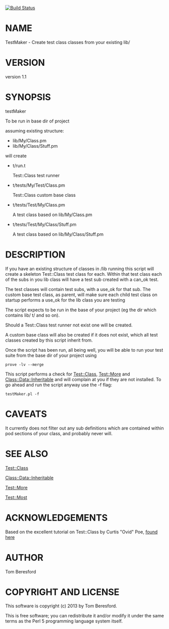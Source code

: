 [![Build Status](https://travis-ci.org/beresfordt/testMaker.png?branch=master)](https://travis-ci.org/beresfordt/testMaker)

# NAME

TestMaker - Create test class classes from your existing lib/

# VERSION

version 1.1

# SYNOPSIS

testMaker

To be run in base dir of project

assuming existing structure:

- lib/My/Class.pm
- lib/My/Class/Stuff.pm

will create

- t/run.t

    Test::Class test runner

- t/tests/My/Test/Class.pm

    Test::Class custom base class

- t/tests/Test/My/Class.pm

    A test class based on lib/My/Class.pm

- t/tests/Test/My/Class/Stuff.pm

    A test class based on lib/My/Class/Stuff.pm

# DESCRIPTION

If you have an existing structure of classes in /lib running this script
will create a skeleton Test::Class test class for each. Within that test
class each of the subs in you lib class will have a test sub created with
a can\_ok test.

The test classes will contain test subs, with a use\_ok for that sub. The
custom base test class, as parent, will make sure each child test class
on startup performs a use\_ok for the lib class you are testing

The script expects to be run in the base of your project (eg the dir
which contains lib/ t/ and so on).

Should a Test::Class test runner not exist one will be created.

A custom base class will also be created if it does not exist, which all
test classes created by this script inherit from.

Once the script has been run, all being well, you will be able to run your
test suite from the base dir of your project using

`prove -lv --merge`

This script performs a check for [Test::Class](http://search.cpan.org/perldoc?Test::Class), [Test::More](http://search.cpan.org/perldoc?Test::More) and
[Class::Data::Inheritable](http://search.cpan.org/perldoc?Class::Data::Inheritable) and will complain at you if they are not
installed. To go ahead and run the script anyway use the -f flag:

`testMaker.pl -f`

# CAVEATS

It currently does not filter out any sub definitions which are contained
within pod sections of your class, and probably never will.

# SEE ALSO

[Test::Class](http://search.cpan.org/perldoc?Test::Class)

[Class::Data::Inheritable](http://search.cpan.org/perldoc?Class::Data::Inheritable)

[Test::More](http://search.cpan.org/perldoc?Test::More)

[Test::Most](http://search.cpan.org/perldoc?Test::Most)

# ACKNOWLEDGEMENTS

Based on the excellent tutorial on Test::Class by Curtis "Ovid" Poe,
<ovid at cpan.org> [found here](http://www.modernperlbooks.com/mt/2009/03/organizing-test-suites-with-testclass.html)

# AUTHOR

Tom Beresford <me at tomberesford dot co dot uk>

# COPYRIGHT AND LICENSE

This software is copyright (c) 2013 by Tom Beresford.

This is free software; you can redistribute it and/or modify it under
the same terms as the Perl 5 programming language system itself.
